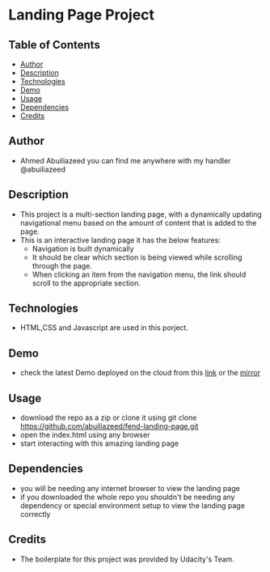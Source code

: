 # Landing Page Project

## Table of Contents

* [Author](#Author)
* [Description](#Description)
* [Technologies](#Technologies)
* [Demo](#Demo)
* [Usage](#Usage)
* [Dependencies](#Dependencies)
* [Credits](#Credits)

## Author
- Ahmed Abuiliazeed you can find me anywhere with my handler @abuiliazeed

## Description
- This project is a multi-section landing page, with a dynamically updating navigational menu based on the amount of content that is added to the page.
- This is an interactive landing page it has the below features:
    - Navigation is built dynamically 
    - It should be clear which section is being viewed while scrolling through the page.
    - When clicking an item from the navigation menu, the link should scroll to the appropriate section.

## Technologies
- HTML,CSS and Javascript are used in this porject.

## Demo
- check the latest Demo deployed on the cloud from this [link](https://dazzling-poincare-f75569.netlify.app/) or the [mirror](https://abuiliazeed.github.io/fend-landing-page/)

## Usage
- download the repo as a zip or clone it using git clone https://github.com/abuiliazeed/fend-landing-page.git
- open the index.html using any browser
- start interacting with this amazing landing page

## Dependencies
- you will be needing any internet browser to view the landing page
- if you downloaded the whole repo you shouldn't be needing any dependency or special environment setup to view the landing page correctly

## Credits
- The boilerplate for this project was provided by Udacity's Team.